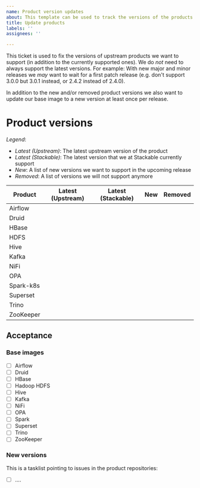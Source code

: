 ```yaml
---
name: Product version updates
about: This template can be used to track the versions of the products we want to release
title: Update products
labels: ''
assignees: ''

---
```


This ticket is used to fix the versions of upstream products we want to support (in addition to the currently supported ones).
We do _not_ need to always support the latest versions.
For example: With new major and minor releases we _may_ want to wait for a first patch release (e.g. don't support 3.0.0 but 3.0.1 instead, or 2.4.2 instead of 2.4.0).

In addition to the new and/or removed product versions we also want to update our base image to a new version at least once per release.

# Product versions

_Legend_:
* _Latest (Upstream)_: The latest upstream version of the product
* _Latest (Stackable)_: The latest version that we at Stackable currently support
* _New_: A list of new versions we want to support in the upcoming release
* _Removed_: A list of versions we will not support anymore

| Product   | Latest (Upstream) | Latest (Stackable) | New | Removed |
|-----------|-------------------|--------------------|-----|---------|
| Airflow   | | | | |
| Druid     | | | | |
| HBase     | | | | |
| HDFS      | | | | |
| Hive      | | | | |
| Kafka     | | | | |
| NiFi      | | | | |
| OPA       | | | | |
| Spark-k8s | | | | |
| Superset  | | | | |
| Trino     | | | | |
| ZooKeeper | | | | |

## Acceptance 

### Base images

- [ ] Airflow
- [ ] Druid
- [ ] HBase
- [ ] Hadoop HDFS
- [ ] Hive
- [ ] Kafka
- [ ] NiFi
- [ ] OPA
- [ ] Spark
- [ ] Superset
- [ ] Trino
- [ ] ZooKeeper

### New versions

This is a tasklist pointing to issues in the product repositories:

- [ ] ....
